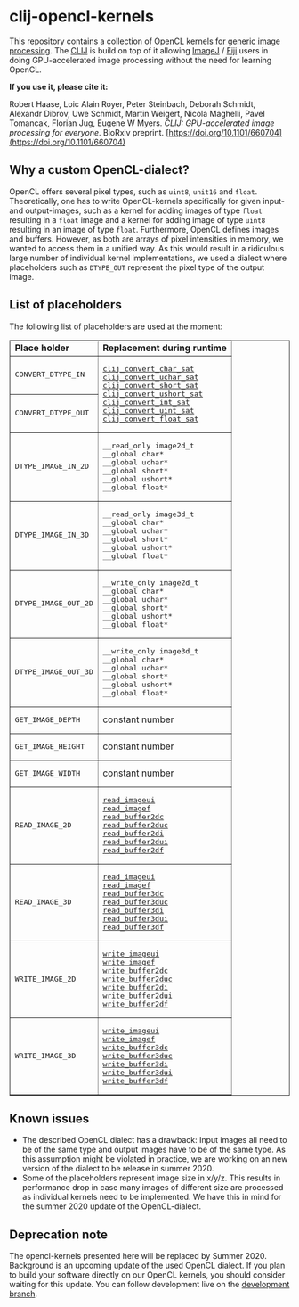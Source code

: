# clij-opencl-kernels

This repository contains a collection of [OpenCL](https://www.khronos.org/opencl/) [kernels for generic image 
processing](https://github.com/clij/clij-opencl-kernels/tree/master/src/main/java/net/haesleinhuepf/clij/kernels). 
The [CLIJ](https://clij.github.io) is build on top of it allowing
[ImageJ](https://imagej.nih.gov/ij/) / [Fiji](https://fiji.sc) users in doing
GPU-accelerated image processing without the need for learning OpenCL.

**If you use it, please cite it:**

Robert Haase, Loic Alain Royer, Peter Steinbach, Deborah Schmidt, 
Alexandr Dibrov, Uwe Schmidt, Martin Weigert, Nicola Maghelli, Pavel Tomancak, 
Florian Jug, Eugene W Myers. 
*CLIJ: GPU-accelerated image processing for everyone*. BioRxiv preprint. [https://doi.org/10.1101/660704](https://doi.org/10.1101/660704)

## Why a custom OpenCL-dialect?

OpenCL offers several pixel types, such as `uint8`, `unit16` and `float`. 
Theoretically, one has to write OpenCL-kernels specifically for given input- and output-images, such as a kernel for 
adding images of type `float` resulting in a `float` image and a kernel for adding image of type `uint8` resulting in 
an image of type `float`. Furthermore, OpenCL defines images and buffers. However, as both are arrays of pixel 
intensities in memory, we wanted to access them in a unified way. As this would result in a ridiculous large number of individual kernel implementations, we used
a dialect where placeholders such as `DTYPE_OUT` represent the pixel type of the output image.

## List of placeholders
The following list of placeholders are used at the moment:
<table border="1">

<tr>
<td><b>Place holder</b></td>
<td><b>Replacement during runtime</b></td>
</tr>

<tr>
<td><pre>CONVERT_DTYPE_IN</pre></td>
<td rowspan="2"><pre>
<a href="https://github.com/clij/clij-clearcl/blob/master/src/main/java/net/haesleinhuepf/clij/clearcl/ocllib/preamble/preamble.cl#L303">clij_convert_char_sat</a>
<a href="https://github.com/clij/clij-clearcl/blob/master/src/main/java/net/haesleinhuepf/clij/clearcl/ocllib/preamble/preamble.cl#L292">clij_convert_uchar_sat</a>
<a href="https://github.com/clij/clij-clearcl/blob/master/src/main/java/net/haesleinhuepf/clij/clearcl/ocllib/preamble/preamble.cl#L325">clij_convert_short_sat</a>
<a href="https://github.com/clij/clij-clearcl/blob/master/src/main/java/net/haesleinhuepf/clij/clearcl/ocllib/preamble/preamble.cl#L314">clij_convert_ushort_sat</a>
<a href="https://github.com/clij/clij-clearcl/blob/master/src/main/java/net/haesleinhuepf/clij/clearcl/ocllib/preamble/preamble.cl#L345">clij_convert_int_sat</a>
<a href="https://github.com/clij/clij-clearcl/blob/master/src/main/java/net/haesleinhuepf/clij/clearcl/ocllib/preamble/preamble.cl#L335">clij_convert_uint_sat</a>
<a href="https://github.com/clij/clij-clearcl/blob/master/src/main/java/net/haesleinhuepf/clij/clearcl/ocllib/preamble/preamble.cl#L355">clij_convert_float_sat</a>
</pre>
</td>
</tr>
<tr>
<td><pre>CONVERT_DTYPE_OUT</pre></td>
</tr>
<tr>
<td><pre>DTYPE_IMAGE_IN_2D</pre></td>
<td><pre>
__read_only image2d_t
__global char*
__global uchar*
__global short*
__global ushort*
__global float*
</pre></td>
</tr>
<tr>
<td><pre>DTYPE_IMAGE_IN_3D</pre></td>
<td><pre>
__read_only image3d_t
__global char*
__global uchar*
__global short*
__global ushort*
__global float*
</pre></td>
</tr>
<tr>
<td><pre>DTYPE_IMAGE_OUT_2D</pre></td>
<td><pre>
__write_only image2d_t
__global char*
__global uchar*
__global short*
__global ushort*
__global float*
</pre></td>
</tr>
<tr>
<td><pre>DTYPE_IMAGE_OUT_3D</pre></td>
<td><pre>
__write_only image3d_t
__global char*
__global uchar*
__global short*
__global ushort*
__global float*
</pre></td>
</tr>
<tr>
<td><pre>GET_IMAGE_DEPTH</pre></td>
<td>constant number</td>
</tr>
<tr>
<td><pre>GET_IMAGE_HEIGHT</pre></td>
<td>constant number</td>
</tr>
<tr>
<td><pre>GET_IMAGE_WIDTH</pre></td>
<td>constant number</td>
</tr>
<tr>
<td><pre>READ_IMAGE_2D</pre></td>
<td><pre>
<a href="https://www.khronos.org/registry/OpenCL/sdk/1.2/docs/man/xhtml/read_imagei2d.html">read_imageui</a>
<a href="https://www.khronos.org/registry/OpenCL/sdk/1.2/docs/man/xhtml/read_imagef2d.html">read_imagef</a>
<a href="https://github.com/clij/clij-clearcl/blob/master/src/main/java/net/haesleinhuepf/clij/clearcl/ocllib/preamble/preamble.cl#L167">read_buffer2dc</a>
<a href="https://github.com/clij/clij-clearcl/blob/master/src/main/java/net/haesleinhuepf/clij/clearcl/ocllib/preamble/preamble.cl#L383">read_buffer2duc</a>
<a href="https://github.com/clij/clij-clearcl/blob/master/src/main/java/net/haesleinhuepf/clij/clearcl/ocllib/preamble/preamble.cl#L199">read_buffer2di</a>
<a href="https://github.com/clij/clij-clearcl/blob/master/src/main/java/net/haesleinhuepf/clij/clearcl/ocllib/preamble/preamble.cl#L215">read_buffer2dui</a>
<a href="https://github.com/clij/clij-clearcl/blob/master/src/main/java/net/haesleinhuepf/clij/clearcl/ocllib/preamble/preamble.cl#L231">read_buffer2df</a>
</pre></td>
</tr>
<tr>
<td><pre>READ_IMAGE_3D</pre></td>
<td><pre>
<a href="https://www.khronos.org/registry/OpenCL/sdk/1.2/docs/man/xhtml/read_imagei3d.html">read_imageui</a>
<a href="https://www.khronos.org/registry/OpenCL/sdk/1.2/docs/man/xhtml/read_imagef3d.html">read_imagef</a>
<a href="https://github.com/clij/clij-clearcl/blob/master/src/main/java/net/haesleinhuepf/clij/clearcl/ocllib/preamble/preamble.cl#L32">read_buffer3dc</a>
<a href="https://github.com/clij/clij-clearcl/blob/master/src/main/java/net/haesleinhuepf/clij/clearcl/ocllib/preamble/preamble.cl#L50">read_buffer3duc</a>
<a href="https://github.com/clij/clij-clearcl/blob/master/src/main/java/net/haesleinhuepf/clij/clearcl/ocllib/preamble/preamble.cl#L68">read_buffer3di</a>
<a href="https://github.com/clij/clij-clearcl/blob/master/src/main/java/net/haesleinhuepf/clij/clearcl/ocllib/preamble/preamble.cl#L86">read_buffer3dui</a>
<a href="https://github.com/clij/clij-clearcl/blob/master/src/main/java/net/haesleinhuepf/clij/clearcl/ocllib/preamble/preamble.cl#L104">read_buffer3df</a>
</pre></td>
</tr>
<tr>
<td><pre>WRITE_IMAGE_2D</pre></td>
<td><pre>
<a href="https://www.khronos.org/registry/OpenCL/sdk/1.2/docs/man/xhtml/write_image2d.html">write_imageui</a>
<a href="https://www.khronos.org/registry/OpenCL/sdk/1.2/docs/man/xhtml/write_image2d.html">write_imagef</a>
<a href="https://github.com/clij/clij-clearcl/blob/master/src/main/java/net/haesleinhuepf/clij/clearcl/ocllib/preamble/preamble.cl#L247">write_buffer2dc</a>
<a href="https://github.com/clij/clij-clearcl/blob/master/src/main/java/net/haesleinhuepf/clij/clearcl/ocllib/preamble/preamble.cl#L256">write_buffer2duc</a>
<a href="https://github.com/clij/clij-clearcl/blob/master/src/main/java/net/haesleinhuepf/clij/clearcl/ocllib/preamble/preamble.cl#L265">write_buffer2di</a>
<a href="https://github.com/clij/clij-clearcl/blob/master/src/main/java/net/haesleinhuepf/clij/clearcl/ocllib/preamble/preamble.cl#L274">write_buffer2dui</a>
<a href="https://github.com/clij/clij-clearcl/blob/master/src/main/java/net/haesleinhuepf/clij/clearcl/ocllib/preamble/preamble.cl#L283">write_buffer2df</a>
</pre></td>
</tr>
<tr>
<td><pre>WRITE_IMAGE_3D</pre></td>
<td><pre>
<a href="https://www.khronos.org/registry/OpenCL/sdk/1.2/docs/man/xhtml/write_image3d.html">write_imageui</a>
<a href="https://www.khronos.org/registry/OpenCL/sdk/1.2/docs/man/xhtml/write_image3d.html">write_imagef</a>
<a href="https://github.com/clij/clij-clearcl/blob/master/src/main/java/net/haesleinhuepf/clij/clearcl/ocllib/preamble/preamble.cl#L122">write_buffer3dc</a>
<a href="https://github.com/clij/clij-clearcl/blob/master/src/main/java/net/haesleinhuepf/clij/clearcl/ocllib/preamble/preamble.cl#L131">write_buffer3duc</a>
<a href="https://github.com/clij/clij-clearcl/blob/master/src/main/java/net/haesleinhuepf/clij/clearcl/ocllib/preamble/preamble.cl#L140">write_buffer3di</a>
<a href="https://github.com/clij/clij-clearcl/blob/master/src/main/java/net/haesleinhuepf/clij/clearcl/ocllib/preamble/preamble.cl#L149">write_buffer3dui</a>
<a href="https://github.com/clij/clij-clearcl/blob/master/src/main/java/net/haesleinhuepf/clij/clearcl/ocllib/preamble/preamble.cl#L158">write_buffer3df</a>
</pre></td>
</tr>

</table>

## Known issues
* The described OpenCL dialect has a drawback: Input images all need to be of the same type and output images have to be 
of the same type. As this assumption might be violated in practice, we are working on an new version of the dialect to
be release in summer 2020.
* Some of the placeholders represent image size in x/y/z. This results in performance drop in case many images of 
different size are processed as individual kernels need to be implemented. We have this in mind for the summer 2020 
update of the OpenCL-dialect.

## Deprecation note
The opencl-kernels presented here will be replaced by Summer 2020. Background
is an upcoming update of the used OpenCL dialect. If you plan to build your 
software directly on our OpenCL kernels, you should consider waiting for this 
update. You can follow development live on the 
[development branch](https://github.com/clij/clij-opencl-kernels/tree/development/src/main/java/net/haesleinhuepf/clij/kernels).